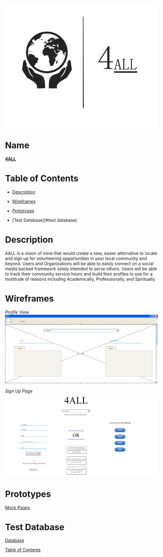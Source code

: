 ![Alt text](https://github.com/wesleykarle/4ALL/blob/master/Logo%20(4ALL).jpg "Logo")
# Name
<b><u>4ALL</u></b>

# Table of Contents  
- [Description](#description)  

- [Wireframes](#wireframes)

- [Prototypes](#prototypes) 

- [Test Database](#test database)

<a name="desciption"/>
<a name="wireframes"/>
<a name="prototypes"/>
<a name="test database"/>


# Description
4ALL is a vision of mine that would create a new, easier alternative to locate and sign up for volunteering opportunities in your local community and beyond. Users and Organizations will be able to easily connect on a social media backed framework solely intended to serve others. Users will be able to track their community service hours and build their profiles to use for a multitude of reasons including Academically, Professionally, and Spiritually. 

# Wireframes
*Profile View*
![Alt text](https://github.com/wesleykarle/4ALL/blob/master/Logon%20Page.PNG)

*Sign Up Page*
![Alt text](https://github.com/wesleykarle/4ALL/blob/master/Sign%20Up%20Page.PNG)

# Prototypes
[Mock Pages](https://github.com/wesleykarle/4ALL/tree/master/Mock%20Pages)

# Test Database 
[Database](https://github.com/wesleykarle/4ALL/blob/master/Project%20Code/Database)



[Table of Contents](#tableofcontents)
<a name="tableofcontents"/>
